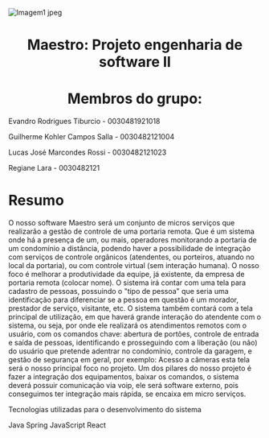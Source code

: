 ![Imagem1 jpeg](https://user-images.githubusercontent.com/99259327/187301000-c73c2882-3c09-4717-82ae-454aa736b9b9.jpg)

# <h1 align="center"> Maestro: Projeto engenharia de software II </h1>
# <h1 align="center"> Membros do grupo: </h1>
Evandro Rodrigues Tiburcio - 0030481921018

Guilherme Kohler Campos Salla - 0030482121004

Lucas José Marcondes Rossi - 0030482121023

Regiane Lara - 0030482121

# Resumo

<p text-align: justify>
	O nosso software Maestro será um conjunto de micros serviços que realizarão a  gestão de controle de uma portaria remota. Que é um sistema onde há a presença de um, ou mais, operadores monitorando a portaria de um condomínio a distância, podendo haver a possibilidade de integração com serviços de controle orgânicos (atendentes, ou porteiros, atuando no local da portaria), ou com controle virtual (sem interação humana). O nosso foco é melhorar a produtividade da equipe, já existente, da empresa de portaria remota (colocar nome).
	O sistema irá contar com uma tela para cadastro de pessoas, possuindo o "tipo de pessoa" que seria uma identificação para diferenciar se a pessoa em questão é um morador, prestador de serviço, visitante, etc. O sistema também contará com a tela principal de utilização, em que haverá grande interação do atendente com o sistema, ou seja, por onde ele realizará os atendimentos remotos com o usuário, com os comandos chave: abertura de portões, controle de entrada e saída de pessoas, identificando e prosseguindo com a liberação (ou não)  do usuário que pretende adentrar no condomínio, controle da garagem, e gestão de segurança em geral, por exemplo: Acesso a câmeras  esta tela será o nosso principal foco no projeto.
	    Um dos pilares do nosso projeto é  fazer a integração dos equipamentos, baixar os comandos, o sistema deverá possuir comunicação via voip, ele será software externo, pois conseguimos ter integração mais rápida, se encaixa em micro serviços.


Tecnologias utilizadas para o desenvolvimento do sistema

Java
Spring
JavaScript
React

</p>
